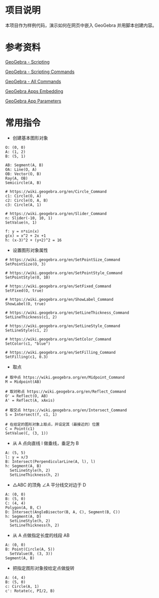 # 项目说明

本项目作为样例代码，演示如何在网页中嵌入 GeoGebra 并用脚本创建内容。

# 参考资料

[GeoGebra - Scripting](https://wiki.geogebra.org/en/Scripting)

[GeoGebra - Scripting Commands](https://wiki.geogebra.org/en/Scripting_Commands)

[GeoGebra - All Commands](https://wiki.geogebra.org/en/Category:Commands)

[GeoGebra Apps Embedding](https://wiki.geogebra.org/en/Reference:GeoGebra_Apps_Embedding)

[GeoGebra App Parameters](https://wiki.geogebra.org/en/Reference:GeoGebra_App_Parameters)

# 常用指令

- 创建基本图形对象
```
O: (0, 0)
A: (1, 2)
B: (5, 1)

AB: Segment(A, B)
OA: Line(O, A)
OB: Vector(O, B)
Ray(A, OB)
Semicircle(A, B)

# https://wiki.geogebra.org/en/Circle_Command
c1: Circle(O, A)
c2: Circle(O, A, B)
c3: Circle(A, 1)

# https://wiki.geogebra.org/en/Slider_Command
n: Slider(-10, 10, 1)
SetValue(n, 1)

f: y = n*sin(x)
g(x) = x^2 + 2x +1
h: (x-3)^2 + (y+2)^2 = 16
```

- 设置图形对象属性
```
# https://wiki.geogebra.org/en/SetPointSize_Command
SetPointSize(O, 3)

# https://wiki.geogebra.org/en/SetPointStyle_Command
SetPointStyle(O, 10)

# https://wiki.geogebra.org/en/SetFixed_Command
SetFixed(O, true)

# https://wiki.geogebra.org/en/ShowLabel_Command
ShowLabel(O, true)

# https://wiki.geogebra.org/en/SetLineThickness_Command
SetLineThickness(c1, 2)

# https://wiki.geogebra.org/en/SetLineStyle_Command
SetLineStyle(c1, 2)

# https://wiki.geogebra.org/en/SetColor_Command
SetColor(c1, "blue")

# https://wiki.geogebra.org/en/SetFilling_Command
SetFilling(c1, 0.3)
```

- 取点
```
# 取中点 https://wiki.geogebra.org/en/Midpoint_Command
M = Midpoint(AB)

# 取对称点 https://wiki.geogebra.org/en/Reflect_Command
O' = Reflect(O, AB)
A' = Reflect(A, xAxis)

# 取交点 https://wiki.geogebra.org/en/Intersect_Command
S = Intersect(f, c1, 1)

# 在给定的图形对象上取点，并设定其（最接近的）位置
C = Point(c1)
SetValue(C, (3, 1))
```

- 从 A 点向直线 l 做垂线，垂足为 B
```
A: (5, 5)
l: y = x/3
B: Intersect(PerpendicularLine(A, l), l)
h: Segment(A, B)
  SetLineStyle(h, 2)
  SetLineThickness(h, 2)
```

- △ABC 的顶角 ∠A 平分线交对边于 D
```
A: (0, 0)
B: (5, 0)
C: (4, 4)
Polygon(A, B, C)
D: Intersect(AngleBisector(B, A, C), Segment(B, C))
h: Segment(A, D)
  SetLineStyle(h, 2)
  SetLineThickness(h, 2)
```

- 从 A 点做指定长度的线段 AB
```
A: (0, 0)
B: Point(Circle(A, 5))
  SetValue(B, (3, 3))
Segment(A, B)
```

- 把指定图形对象按给定点做旋转
```
A: (4, 4)
B: (5, 0)
c: Circle(A, 1)
c': Rotate(c, PI/2, B)
```
